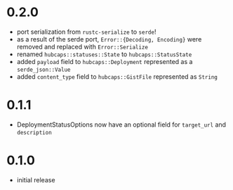 # 0.2.0

* port serialization from `rustc-serialize` to `serde`!
* as a result of the serde port, `Error::{Decoding, Encoding}` were removed and replaced with `Error::Serialize`
* renamed `hubcaps::statuses::State` to `hubcaps::StatusState`
* added `payload` field to `hubcaps::Deployment` represented as a `serde_json::Value`
* added `content_type` field to `hubcaps::GistFile` represented as `String`

# 0.1.1

* DeploymentStatusOptions now have an optional field for `target_url` and `description`

# 0.1.0

* initial release
